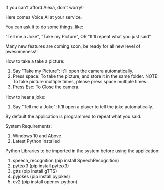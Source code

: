 If you can't afford Alexa, don't worry!!

Here comes Voice AI at your service.

You can ask it to do some things, like:

"Tell me a Joke",
"Take my Picture",
OR
"It'll repeat what you just said"

Many new features are coming soon, be ready for all new level of awesomeness!!

How to take a take a picture:
1. Say "Take my Picture": It'll open the camera automatically.
2. Press space: To take the picture, and store it in the same folder. NOTE: To take picture multiple times, please press space multiple times.
3. Press Esc: To Close the camera.

How to hear a joke:
1. Say "Tell me a Joke": It'll open a player to tell the joke automatically.

By default the application is programmed to repeat what you said.

System Requirements:
1. Windows 10 and Above
2. Latest Python installed

Python Libraries to be imported in the system before using the application:
1. speech_recognition (pip install SpeechRecognition)
2. pyttsx3 (pip install pyttsx3)
3. gtts (pip install gTTS)
4. pyjokes (pip install pyjokes)
5. cv2 (pip install opencv-python)
